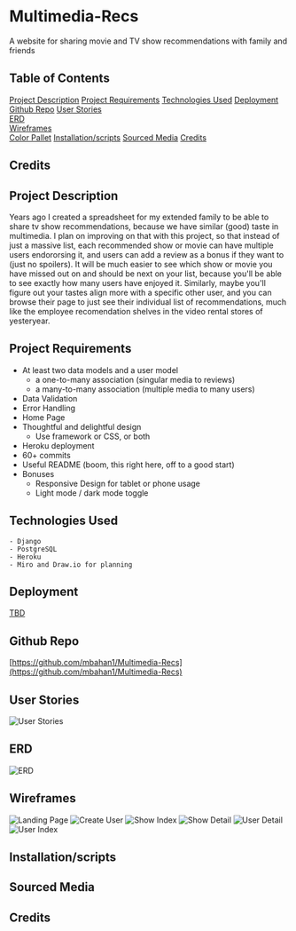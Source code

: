 # Multimedia-Recs
A website for sharing movie and TV show recommendations with family and friends

## Table of Contents
[Project Description](##project_description)
[Project Requirements](##project_requirements)
[Technologies Used](##technologies_used)
[Deployment](##deployment)
[Github Repo](##github_repo)
[User Stories](##user-stories)  
[ERD](##erd)  
[Wireframes](##wireframes)  
[Color Pallet]()
[Installation/scripts](##installation/scripts)
[Sourced Media](##sourced_media)
[Credits](##credits)

## Credits


## Project Description
Years ago I created a spreadsheet for my extended family to be able to share tv show recommendations, because we have similar (good) taste in multimedia. I plan on improving on that with this project, so that instead of just a massive list, each recommended show or movie can have multiple users endororsing it, and users can add a review as a bonus if they want to (just no spoilers). It will be much easier to see which show or movie you have missed out on and should be next on your list, because you'll be able to see exactly how many users have enjoyed it. Similarly, maybe you'll figure out your tastes align more with a specific other user, and you can browse their page to just see their individual list of recommendations, much like the employee recomendation shelves in the video rental stores of yesteryear. 

## Project Requirements
  - At least two data models and a user model
    - a one-to-many association (singular media to reviews)
    - a many-to-many association (multiple media to many users)
  - Data Validation
  - Error Handling
  - Home Page
  - Thoughtful and delightful design
    - Use framework or CSS, or both
  - Heroku deployment
  - 60+ commits
  - Useful README (boom, this right here, off to a good start)
  - Bonuses
    - Responsive Design for tablet or phone usage
    - Light mode / dark mode toggle

## Technologies Used
    - Django  
    - PostgreSQL   
    - Heroku
    - Miro and Draw.io for planning

## Deployment
[TBD]()

## Github Repo
[https://github.com/mbahan1/Multimedia-Recs](https://github.com/mbahan1/Multimedia-Recs)

## User Stories
![User Stories](Planning/user_stories.png "User Stories")

## ERD
![ERD](Planning/erd.png "ERD")

## Wireframes
![Landing Page](Planning/wireframes/1_landing_page.png "Landing Page")
![Create User](Planning/wireframes/2_create_user.png "Create User")
![Show Index](Planning/wireframes/3_show_index.png "Show Index")
![Show Detail](Planning/wireframes/4_show_detail.png "Show Detail")
![User Detail](Planning/wireframes/5_user_detail.png "User Detail")
![User Index](Planning/wireframes/6_user_index.png "User Index")

## Installation/scripts

## Sourced Media

## Credits